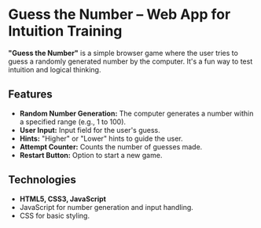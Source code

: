 # Guess the Number – Web App for Intuition Training

**"Guess the Number"** is a simple browser game where the user tries to guess a randomly generated number by the computer. It's a fun way to test intuition and logical thinking.

## Features
- **Random Number Generation:** The computer generates a number within a specified range (e.g., 1 to 100).  
- **User Input:** Input field for the user's guess.  
- **Hints:** "Higher" or "Lower" hints to guide the user.  
- **Attempt Counter:** Counts the number of guesses made.  
- **Restart Button:** Option to start a new game.  

## Technologies
- **HTML5, CSS3, JavaScript**  
- JavaScript for number generation and input handling.  
- CSS for basic styling.  
